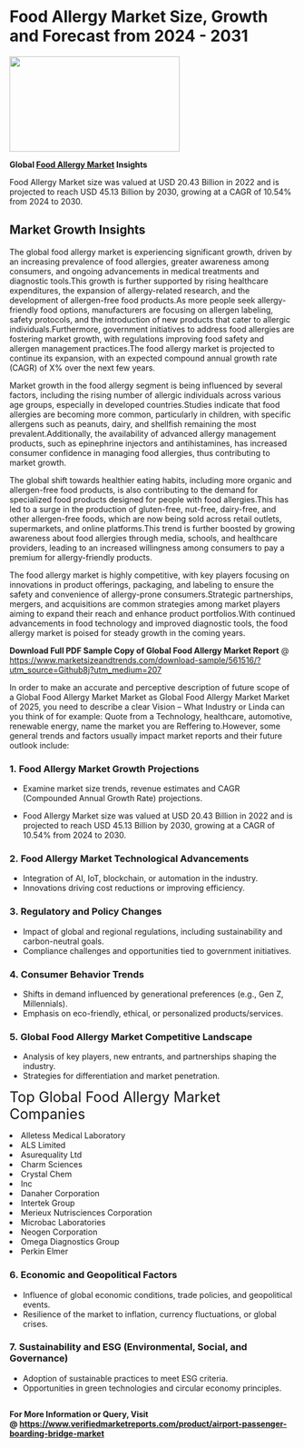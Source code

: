 <H1>Food Allergy Market Size, Growth and Forecast from 2024 - 2031</H1><img class="aligncenter size-medium wp-image-584254" src="https://thirdeyenews.in/wp-content/uploads/2024/09/Global-Market-Research-300x168.jpeg" alt="" width="300" height="168" /><p><strong>Global&nbsp;<a href="https://www.marketsizeandtrends.com/download-sample/561516/?utm_source=Github8j?utm_medium=207">Food Allergy Market</a> Insights</strong></p><p>Food Allergy Market size was valued at USD 20.43 Billion in 2022 and is projected to reach USD 45.13 Billion by 2030, growing at a CAGR of 10.54% from 2024 to 2030.</p><p><h2>Market Growth Insights</h2> <p>The global food allergy market is experiencing significant growth, driven by an increasing prevalence of food allergies, greater awareness among consumers, and ongoing advancements in medical treatments and diagnostic tools.This growth is further supported by rising healthcare expenditures, the expansion of allergy-related research, and the development of allergen-free food products.As more people seek allergy-friendly food options, manufacturers are focusing on allergen labeling, safety protocols, and the introduction of new products that cater to allergic individuals.Furthermore, government initiatives to address food allergies are fostering market growth, with regulations improving food safety and allergen management practices.The food allergy market is projected to continue its expansion, with an expected compound annual growth rate (CAGR) of X% over the next few years.</p> <p>Market growth in the food allergy segment is being influenced by several factors, including the rising number of allergic individuals across various age groups, especially in developed countries.Studies indicate that food allergies are becoming more common, particularly in children, with specific allergens such as peanuts, dairy, and shellfish remaining the most prevalent.Additionally, the availability of advanced allergy management products, such as epinephrine injectors and antihistamines, has increased consumer confidence in managing food allergies, thus contributing to market growth.</p> <p>The global shift towards healthier eating habits, including more organic and allergen-free food products, is also contributing to the demand for specialized food products designed for people with food allergies.This has led to a surge in the production of gluten-free, nut-free, dairy-free, and other allergen-free foods, which are now being sold across retail outlets, supermarkets, and online platforms.This trend is further boosted by growing awareness about food allergies through media, schools, and healthcare providers, leading to an increased willingness among consumers to pay a premium for allergy-friendly products.</p> <p>The food allergy market is highly competitive, with key players focusing on innovations in product offerings, packaging, and labeling to ensure the safety and convenience of allergy-prone consumers.Strategic partnerships, mergers, and acquisitions are common strategies among market players aiming to expand their reach and enhance product portfolios.With continued advancements in food technology and improved diagnostic tools, the food allergy market is poised for steady growth in the coming years.</p> <p><span class=""><strong>Download Full PDF Sample Copy of Global Food Allergy Market Report</strong> @ <a href="https://www.marketsizeandtrends.com/download-sample/561516/?utm_source=Github8j?utm_medium=207" target="_blank">https://www.marketsizeandtrends.com/download-sample/561516/?utm_source=Github8j?utm_medium=207</a></span></p><p>In order to make an accurate and perceptive description of future scope of a Global&nbsp;Food Allergy Market Market as Global&nbsp;Food Allergy Market Market of 2025, you need to describe a clear Vision &ndash; What Industry or Linda can you think of for example: Quote from a Technology, healthcare, automotive, renewable energy, name the market you are Reffering to.However, some general trends and factors usually impact market reports and their future outlook include:</p><h3>1.&nbsp;<strong>Food Allergy Market Growth Projections</strong></h3><ul><li>Examine market size trends, revenue estimates and CAGR (Compounded Annual Growth Rate) projections.</li><li><p>Food Allergy Market size was valued at USD 20.43 Billion in 2022 and is projected to reach USD 45.13 Billion by 2030, growing at a CAGR of 10.54% from 2024 to 2030.</p></li></ul><h3>2.&nbsp;<strong>Food Allergy Market Technological Advancements</strong></h3><ul><li>Integration of AI, IoT, blockchain, or automation in the industry.</li><li>Innovations driving cost reductions or improving efficiency.</li></ul><h3>3.&nbsp;<strong>Regulatory and Policy Changes</strong></h3><ul><li>Impact of global and regional regulations, including sustainability and carbon-neutral goals.</li><li>Compliance challenges and opportunities tied to government initiatives.</li></ul><h3>4.&nbsp;<strong>Consumer Behavior Trends</strong></h3><ul><li>Shifts in demand influenced by generational preferences (e.g., Gen Z, Millennials).</li><li>Emphasis on eco-friendly, ethical, or personalized products/services.</li></ul><h3>5.&nbsp;<strong>Global Food Allergy Market Competitive Landscape</strong></h3><ul><li>Analysis of key players, new entrants, and partnerships shaping the industry.</li><li>Strategies for differentiation and market penetration.</li></ul><p data-pm-slice="1 1 []"><span style="color: inherit; font-family: inherit; font-size: 25px;">Top Global Food Allergy Market Companies</span></p><div class="" data-test-id=""><p><li>Alletess Medical Laboratory</li><li> ALS Limited</li><li> Asurequality Ltd</li><li> Charm Sciences</li><li> Crystal Chem</li><li> Inc</li><li> Danaher Corporation</li><li> Intertek Group</li><li> Merieux Nutrisciences Corporation</li><li> Microbac Laboratories</li><li> Neogen Corporation</li><li> Omega Diagnostics Group</li><li> Perkin Elmer</li></p></div><h3>6.&nbsp;<strong>Economic and Geopolitical Factors</strong></h3><ul><li>Influence of global economic conditions, trade policies, and geopolitical events.</li><li>Resilience of the market to inflation, currency fluctuations, or global crises.</li></ul><h3>7.&nbsp;<strong>Sustainability and ESG (Environmental, Social, and Governance)</strong></h3><ul><li>Adoption of sustainable practices to meet ESG criteria.</li><li>Opportunities in green technologies and circular economy principles.</li></ul><h2><strong style="font-size: 14px;">For More Information or Query, Visit @&nbsp;</strong><a style="background-color: #ffffff; font-size: 14px;" href="https://www.marketsizeandtrends.com/report/food-allergy-market/" target="_blank">https://www.verifiedmarketreports.com/product/airport-passenger-boarding-bridge-market</a></h2>